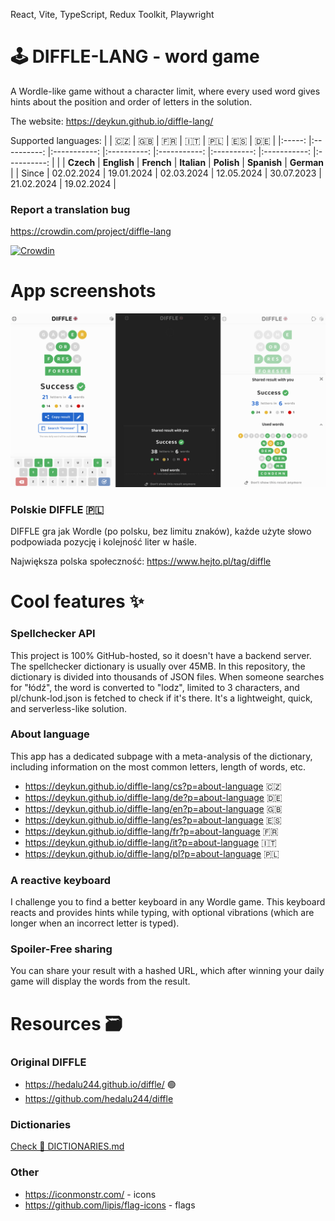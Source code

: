 React, Vite, TypeScript, Redux Toolkit, Playwright

# 🕹️ DIFFLE-LANG - word game

A Wordle-like game without a character limit, where every used word gives hints about the position and order of letters in the solution.

The website: https://deykun.github.io/diffle-lang/

Supported languages:
|       	|     🇨🇿     	|      🇬🇧     	|     🇫🇷     	|      🇮🇹     	|     🇵🇱     	|      🇪🇸     	|     🇩🇪     	|
|:-----:	|:----------:	|:-----------:	|:----------:	|:-----------:	|:----------:	|:-----------:	|:----------:	|
|       	|  **Czech** 	| **English** 	| **French** 	| **Italian** 	| **Polish** 	| **Spanish** 	| **German** 	|
| Since 	| 02.02.2024 	|  19.01.2024 	| 02.03.2024 	|  12.05.2024 	| 30.07.2023 	|  21.02.2024 	| 19.02.2024 	|

<!---
   https://www.tablesgenerator.com/markdown_tables
-->

### Report a translation bug
https://crowdin.com/project/diffle-lang

[![Crowdin](https://badges.crowdin.net/diffle-lang/localized.svg)](https://crowdin.com/project/diffle-lang)

# App screenshots
![diffle lang app screenshots](./app-screenshots.png)

### Polskie DIFFLE 🇵🇱
DIFFLE gra jak Wordle (po polsku, bez limitu znaków), każde użyte słowo podpowiada pozycję i kolejność liter w haśle.

Największa polska społeczność: https://www.hejto.pl/tag/diffle

# Cool features ✨

### Spellchecker API
This project is 100% GitHub-hosted, so it doesn't have a backend server. The spellchecker dictionary is usually over 45MB. In this repository, the dictionary is divided into thousands of JSON files. When someone searches for "łódź", the word is converted to "lodz", limited to 3 characters, and pl/chunk-lod.json is fetched to check if it's there. It's a lightweight, quick, and serverless-like solution.

### About language 
This app has a dedicated subpage with a meta-analysis of the dictionary, including information on the most common letters, length of words, etc.

- https://deykun.github.io/diffle-lang/cs?p=about-language 🇨🇿 
- https://deykun.github.io/diffle-lang/de?p=about-language 🇩🇪 
- https://deykun.github.io/diffle-lang/en?p=about-language 🇬🇧
- https://deykun.github.io/diffle-lang/es?p=about-language 🇪🇸
- https://deykun.github.io/diffle-lang/fr?p=about-language 🇫🇷
- https://deykun.github.io/diffle-lang/it?p=about-language 🇮🇹
- https://deykun.github.io/diffle-lang/pl?p=about-language 🇵🇱

### A reactive keyboard
I challenge you to find a better keyboard in any Wordle game. This keyboard reacts and provides hints while typing, with optional vibrations (which are longer when an incorrect letter is typed).

### Spoiler-Free sharing
You can share your result with a hashed URL, which after winning your daily game will display the words from the result.

# Resources 🗃️

### Original DIFFLE
 - https://hedalu244.github.io/diffle/ 🟢
 - https://github.com/hedalu244/diffle

### Dictionaries
[Check 📔 DICTIONARIES.md](DICTIONARIES.md)

### Other
 - https://iconmonstr.com/ - icons
 - https://github.com/lipis/flag-icons - flags
